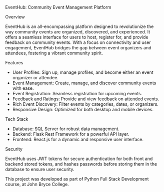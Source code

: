 EventHub: Community Event Management Platform

Overview

EventHub is an all-encompassing platform designed to revolutionize the way community events are organized, discovered, and experienced. It offers a seamless interface for users to host, register for, and provide feedback on community events. With a focus on connectivity and user engagement, EventHub bridges the gap between event organizers and attendees, fostering a vibrant community spirit.

Features
* User Profiles: Sign up, manage profiles, and become either an event organizer or attendee.
* Event Management: Create, manage, and discover community events with ease.
* Event Registration: Seamless registration for upcoming events.
* Feedback and Ratings: Provide and view feedback on attended events.
* Rich Event Discovery: Filter events by categories, dates, or organizers.
* Responsive Design: Optimized for both desktop and mobile devices.
  
Tech Stack

* Database: SQL Server for robust data management.
* Backend: Flask Rest Framework for a powerful API layer.
* Frontend: React.js for a dynamic and responsive user interface.

Security

EventHub uses JWT tokens for secure authentication for both front and backend stored tokens, and hashes passwords before storing them in the database to ensure user security.

This project was developed as part of Python Full Stack Development course, at John Bryce College. 
